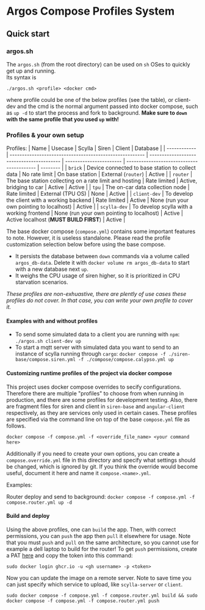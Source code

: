 # Argos Compose Profiles System

## Quick start

### argos.sh

The `argos.sh` (from the root directory) can be used on `sh` OSes to quickly get up and running.  
Its syntax is 
```
./argos.sh <profile> <docker cmd>
```
 where profile could be one of the below profiles (see the table), or client-dev and the cmd is the normal argument passed into docker compose, such as `up -d` to start the process and fork to background.  **Make sure to `down` with the same profile that you used `up` with!**

### Profiles & your own setup

Profiles:
| Name         | Usecase                                                 | Scylla                                    | Siren                   | Client                                    | Database |
| ------------ | ------------------------------------------------------- | ----------------------------------------- | ----------------------- | ----------------------------------------- | -------- |
| `brick`      | Device connected to base station to collect data        | No rate limit                             | On base station         | External (`router`)                       | Active   |
| `router`     | The base station collecting on a rate limit and hosting | Rate limited                              | Active, bridging to car | Active                                    | Active   |
| `tpu`        | The on-car data collection node                         | Rate limited                              | External (TPU OS)       | None                                      | Active   |
| `client-dev` | To develop the client with a working backend            | Rate limited                              | Active                  | None (run your own pointing to localhost) | Active   |
| `scylla-dev` | To develop scylla with a working frontend               | None (run your own pointing to localhost) | Active                  | Active localhost (**MUST BUILD FIRST**)   | Active   |


The base docker compose (`compose.yml`) contains some important features to note.  However, it is useless standalone.  Please read the profile customization selection below before using the base compose.
- It persists the database between `down` commands via a volume called `argos_db-data`.  Delete it with `docker volume rm argos_db-data` to start with a new database next `up`.
- It weighs the CPU usage of siren higher, so it is prioritized in CPU starvation scenarios.


*These profiles are non-exhuastive, there are plently of use cases these profiles do not cover.  In that case, you can write your own profile to cover it.*

#### Examples with and without profiles

- To send some simulated data to a client you are running with `npm`: `./argos.sh client-dev up`
- To start a mqtt server with simulated data you want to send to an instance of scylla running through `cargo`: `docker compose -f ./siren-base/compose.siren.yml -f ./compose/compose.calypso.yml up`


#### Customizing runtime profiles of the project via docker compose

This project uses docker compose overrides to secify configurations.  Therefore there are multiple "profiles" to choose from when running in production, and there are some profiles for development testing.  Also, there are fragment files for siren and client in `siren-base` and `angular-client` respectively, as they are services only used in certain cases.  These profiles are specified via the command line on top of the base `compose.yml` file as follows.

```
docker compose -f compose.yml -f <override_file_name> <your command here>
```

Additionally if you need to create your own options, you can create a `compose.override.yml` file in this directory and specify what settings should be changed, which is ignored by git.  If you think the override would become useful, document it here and name it `compose.<name>.yml`.

Examples:

Router deploy and send to background: `docker compose -f compose.yml -f compose.router.yml up -d`

#### Build and deploy

Using the above profiles, one can `build` the app.  Then, with correct permissions, you can `push` the app then `pull` it elsewhere for usage.  Note that you must `push` and `pull` on the same architecture, so you cannot use for example a dell laptop to build for the router!  To get `push` permissions, create a PAT [here](https://github.com/settings/tokens/new?scopes=write:packages) and copy the token into this command:

```
sudo docker login ghcr.io -u <gh username> -p <token>
```

Now you can update the image on a remote server.  Note to save time you can just specify which service to upload, like `scylla-server` or `client`.
```
sudo docker compose -f compose.yml -f compose.router.yml build && sudo docker compose -f compose.yml -f compose.router.yml push